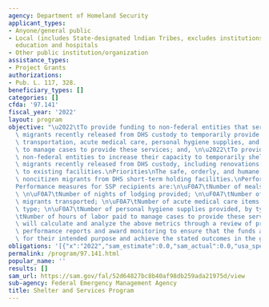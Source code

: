 ```yaml
---
agency: Department of Homeland Security
applicant_types:
- Anyone/general public
- Local (includes State-designated lndian Tribes, excludes institutions of higher
  education and hospitals
- Other public institution/organization
assistance_types:
- Project Grants
authorizations:
- Pub. L. 117, 328.
beneficiary_types: []
categories: []
cfda: '97.141'
fiscal_year: '2022'
layout: program
objective: "\u2022\tTo provide funding to non-federal entities that serve noncitizen\
  \ migrants recently released from DHS custody to temporarily provide shelter, food,\
  \ transportation, acute medical care, personal hygiene supplies, and labor necessary\
  \ to manage cases to provide these services; and, \n\u2022\tTo provide funding to\
  \ non-federal entities to increase their capacity to temporarily shelter noncitizen\
  \ migrants recently released from DHS custody, including renovations and modifications\
  \ to existing facilities.\nPriorities\nThe safe, orderly, and humane release of\
  \ noncitizen migrants from DHS short-term holding facilities.\nPerformance Measures\n\
  Performance measures for SSP recipients are:\n\uF0A7\tNumber of meals provided;\
  \ \n\uF0A7\tNumber of nights of lodging provided; \n\uF0A7\tNumber of noncitizen\
  \ migrants transported; \n\uF0A7\tNumber of acute medical care items provided, by\
  \ type; \n\uF0A7\tNumber of personal hygiene supplies provided, by type; and \n\uF0A7\
  \tNumber of hours of labor paid to manage cases to provide these services.\n\nFEMA\
  \ will calculate and analyze the above metrics through a review of programmatic\
  \ performance reports and award monitoring to ensure that the funds are expended\
  \ for their intended purpose and achieve the stated outcomes in the grant application."
obligations: '[{"x":"2022","sam_estimate":0.0,"sam_actual":0.0,"usa_spending_actual":0.0},{"x":"2023","sam_estimate":363800000.0,"sam_actual":0.0,"usa_spending_actual":0.0},{"x":"2024","sam_estimate":8000000000.0,"sam_actual":0.0,"usa_spending_actual":0.0}]'
permalink: /program/97.141.html
popular_name: ''
results: []
sam_url: https://sam.gov/fal/52d64827bc8b40af98db259ada21975d/view
sub-agency: Federal Emergency Management Agency
title: Shelter and Services Program
---
```

